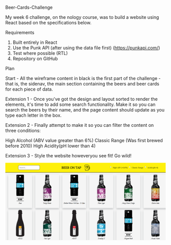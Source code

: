 Beer-Cards-Challenge

My week 6 challenge, on the nology course, was to build a website using React based on the specifications below. 

Requirements
1. Built entirely in React
2. Use the Punk API (after using the data file first) (https://punkapi.com/)
3. Test where possible (RTL)
4. Repository on GitHub

Plan

Start - All the wireframe content in black is the first part of the challenge - that is, the sidenav, the main section containing the beers and beer cards for each piece of data. 

Extension 1 - Once you've got the design and layout sorted to render the elements, it's time to add some search functionality. Make it so you can search the beers by their name, and the page content should update as you type each letter in the box.

Extension 2 - Finally attempt to make it so you can filter the content on three conditions:

High Alcohol (ABV value greater than 6%)
Classic Range (Was first brewed before 2010)
High Acidity(pH lower than 4)

Extension 3 - Style the website howeveryou see fit! Go wild!



<img src="src/assets/images/beer-cards-challenge%20.png"/>

